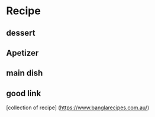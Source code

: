 # Recipe  

## dessert  


## Apetizer 


## main dish  



## good link

[collection of recipe] (https://www.banglarecipes.com.au/)  
